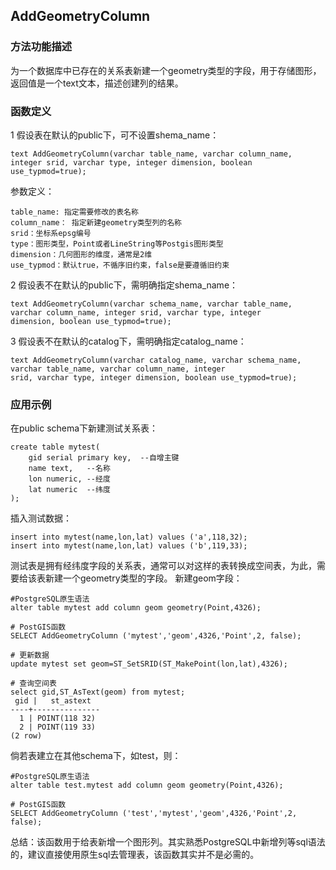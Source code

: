 ## AddGeometryColumn
### 方法功能描述
为一个数据库中已存在的关系表新建一个geometry类型的字段，用于存储图形，返回值是一个text文本，描述创建列的结果。
### 函数定义
1 假设表在默认的public下，可不设置shema_name：

```
text AddGeometryColumn(varchar table_name, varchar column_name, integer srid, varchar type, integer dimension, boolean
use_typmod=true);
```

参数定义：
 
    table_name: 指定需要修改的表名称
    column_name： 指定新建geometry类型列的名称
    srid：坐标系epsg编号
    type：图形类型，Point或者LineString等Postgis图形类型
    dimension：几何图形的维度，通常是2维
    use_typmod：默认true，不循序旧约束，false是要遵循旧约束

    


2 假设表不在默认的public下，需明确指定shema_name：

```
text AddGeometryColumn(varchar schema_name, varchar table_name, varchar column_name, integer srid, varchar type, integer
dimension, boolean use_typmod=true);
```

3 假设表不在默认的catalog下，需明确指定catalog_name：

```
text AddGeometryColumn(varchar catalog_name, varchar schema_name, varchar table_name, varchar column_name, integer
srid, varchar type, integer dimension, boolean use_typmod=true);
```
### 应用示例
在public schema下新建测试关系表：

```
create table mytest(
    gid serial primary key,  --自增主键
    name text,   --名称
    lon numeric, --经度
    lat numeric  --纬度
);
```
插入测试数据：

```
insert into mytest(name,lon,lat) values ('a',118,32);
insert into mytest(name,lon,lat) values ('b',119,33);
```
测试表是拥有经纬度字段的关系表，通常可以对这样的表转换成空间表，为此，需要给该表新建一个geometry类型的字段。
新建geom字段：

```
#PostgreSQL原生语法
alter table mytest add column geom geometry(Point,4326);

# PostGIS函数
SELECT AddGeometryColumn ('mytest','geom',4326,'Point',2, false);

# 更新数据
update mytest set geom=ST_SetSRID(ST_MakePoint(lon,lat),4326);

# 查询空间表
select gid,ST_AsText(geom) from mytest;
 gid |   st_astext   
----+---------------
  1 | POINT(118 32)
  2 | POINT(119 33)
(2 row)
```
倘若表建立在其他schema下，如test，则：

```
#PostgreSQL原生语法
alter table test.mytest add column geom geometry(Point,4326);

# PostGIS函数
SELECT AddGeometryColumn ('test','mytest','geom',4326,'Point',2, false);
```
总结：该函数用于给表新增一个图形列。其实熟悉PostgreSQL中新增列等sql语法的，建议直接使用原生sql去管理表，该函数其实并不是必需的。